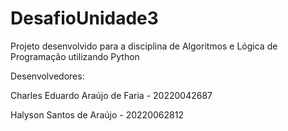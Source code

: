 # DesafioUnidade3

Projeto desenvolvido para a disciplina de Algoritmos e Lógica de Programação utilizando Python

Desenvolvedores:

Charles Eduardo Araújo de Faria - 20220042687

Halyson Santos de Araújo - 20220062812